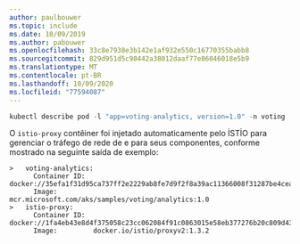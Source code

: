 ```yaml
---
author: paulbouwer
ms.topic: include
ms.date: 10/09/2019
ms.author: pabouwer
ms.openlocfilehash: 33c8e7938e3b142e1af932e550c16770355babb8
ms.sourcegitcommit: 829d951d5c90442a38012daaf77e86046018e5b9
ms.translationtype: MT
ms.contentlocale: pt-BR
ms.lasthandoff: 10/09/2020
ms.locfileid: "77594087"
---
```

```powershell
kubectl describe pod -l "app=voting-analytics, version=1.0" -n voting | Select-String -Pattern "istio-proxy:|voting-analytics:" -Context 0,2
```

O `istio-proxy` contêiner foi injetado automaticamente pelo İSTİO para gerenciar o tráfego de rede de e para seus componentes, conforme mostrado na seguinte saída de exemplo:

```console
>   voting-analytics:
      Container ID:   docker://35efa1f31d95ca737ff2e2229ab8fe7d9f2f8a39ac11366008f31287be4cea4d
      Image:          mcr.microsoft.com/aks/samples/voting/analytics:1.0
>   istio-proxy:
      Container ID:  docker://1fa4eb43e8d4f375058c23cc062084f91c0863015e58eb377276b20c809d43c6
      Image:         docker.io/istio/proxyv2:1.3.2
```